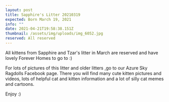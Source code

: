 ```yaml
---
layout: post
title: Sapphire's Litter 20210319
expected: Born March 19, 2021
info: ""
date: 2021-04-21T19:58:38.151Z
thumbnail: /assets/img/uploads/img_6052.jpg
reserved: All reserved
---
```

All kittens from Sapphire and Tzar's litter in March are reserved and have lovely Forever Homes to go to :)

For lots of pictures of this litter and older litters ,go to our Azure Sky Ragdolls Facebook page. There you will find many cute kitten pictures and videos, lots of helpful cat and kitten information and a lot of silly cat memes and cartoons. 

Enjoy :)
